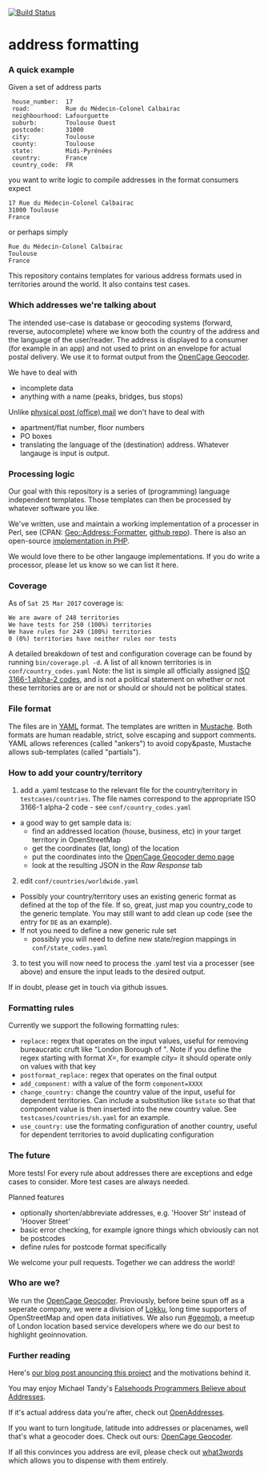 [![Build Status](https://travis-ci.org/OpenCageData/address-formatting.svg?branch=master)](https://travis-ci.org/OpenCageData/address-formatting)

# address formatting


### A quick example

Given a set of address parts

     house_number:  17
     road:          Rue du Médecin-Colonel Calbairac
     neighbourhood: Lafourguette
     suburb:        Toulouse Ouest
     postcode:      31000
     city:          Toulouse
     county:        Toulouse
     state:         Midi-Pyrénées
     country:       France
     country_code:  FR

you want to write logic to compile addresses in the format consumers expect

    17 Rue du Médecin-Colonel Calbairac
    31000 Toulouse
    France

or perhaps simply

    Rue du Médecin-Colonel Calbairac
    Toulouse
    France

This repository contains templates for various address formats used in
territories around the world. It also contains test cases.

### Which addresses we're talking about

The intended use-case is database or geocoding systems (forward, reverse, autocomplete) where we know both the country of the address and the language of the user/reader. The address is displayed to a consumer (for example in an app) and not used to print on an envelope for actual postal delivery. We use it to format output from the [OpenCage Geocoder](https://geocoder.opencagedata.com).

We have to deal with

   * incomplete data
   * anything with a name (peaks, bridges, bus stops)

Unlike [physical post (office) mail](http://www.bitboost.com/ref/international-address-formats.html) we don't have to deal with

   * apartment/flat number, floor numbers
   * PO boxes
   * translating the language of the (destination) address. Whatever langauge is input is output. 
  
### Processing logic

Our goal with this repository is a series of (programming) language independent templates. Those templates can then be processed by whatever software you like. 

We've written, use and maintain a working implementation of a processer in Perl, see (CPAN: [Geo::Address::Formatter](https://metacpan.org/release/Geo-Address-Formatter), [github repo](https://github.com/opencagedata/perl-Geo-Address-Formatter)). 
There is also an open-source [implementation in PHP](https://github.com/predicthq/address-formatter-php).

We would love there to be other langauge implementations. 
If you do write a processor, please let us know so we can list it here. 

### Coverage

As of `Sat 25 Mar 2017` coverage is:

    We are aware of 248 territories
    We have tests for 250 (100%) territories
    We have rules for 249 (100%) territories
    0 (0%) territories have neither rules nor tests

A detailed breakdown of test and configuration coverage can be found by running `bin/coverage.pl -d`. A list of all known territories is in `conf/country_codes.yaml` Note: the list is simple all officially assigned [ISO 3166-1 alpha-2 codes](https://en.wikipedia.org/wiki/ISO_3166-1_alpha-2#Officially_assigned_code_elements), and is not a political statement on whether or not these territories are or are not or should or should not be political states. 

### File format

The files are in [YAML](http://yaml.org/) format. The templates are written in [Mustache](http://mustache.github.io/). Both formats are human readable, strict, solve escaping and support comments. YAML allows references (called "ankers") to avoid copy&paste, Mustache allows sub-templates (called "partials").

### How to add your country/territory

1. add a .yaml testcase to the relevant file for the country/territory in `testcases/countries`. The file names correspond to the appropriate ISO 3166-1 alpha-2 code - see `conf/country_codes.yaml`
  * a good way to get sample data is:
      * find an addressed location (house, business, etc) in your
        target territory in OpenStreetMap
      * get the coordinates (lat, long) of the location
      * put the coordinates into the [OpenCage Geocoder demo
        page](https://geocoder.opencagedata.com/demo)
      * look at the resulting JSON in the *Raw Response* tab

2. edit `conf/countries/worldwide.yaml`
  * Possibly your country/territory uses an existing generic format as
    defined at the top of the file. If so, great, just map you
    country_code to the generic template. You may still want to add
    clean up code (see the entry for `DE` as an example).
  * If not you need to define a new generic rule set
      * possibly you will need to define new state/region mappings in `conf/state_codes.yaml`

3. to test you will now need to process the .yaml test via a processer
   (see above) and ensure the input leads to the desired output.

If in doubt, please get in touch via github issues.

### Formatting rules

Currently we support the following formatting rules:

* `replace:` regex that operates on the input values, useful for removing bureaucratic cruft like "London Borough of ". Note if you define the regex starting with format _X=_, for example _city=_ it should operate only on values with that key
* `postformat_replace:` regex that operates on the final output
* `add_component:` with a value of the form `component=XXXX`
* `change_country:` change the country value of the input, useful for dependent territories. Can include a substitution like `$state` so that that component value is then inserted into the new country value. See `testcases/countries/sh.yaml` for an example.
* `use_country:` use the formating configuration of another country, useful for dependent territories to avoid duplicating configuration

### The future

More tests! For every rule about addresses there are exceptions and edge cases to consider. More test cases are always needed.

Planned features

  * optionally shorten/abbreviate addresses, e.g. 'Hoover Str' instead of 'Hoover Street'
  * basic error checking, for example ignore things which obviously can not be postcodes
  * define rules for postcode format specifically

We welcome your pull requests. Together we can address the world!

### Who are we?

We run the [OpenCage Geocoder](https://geocoder.opencagedata.com). 
Previously, before beine spun off as a seperate company, we were a division of [Lokku](http://www.lokku.com), long time supporters of OpenStreetMap and open data initiatives. We also run [#geomob](http://geomobldn.org), a meetup of London location based service developers where we do our best to highlight geoinnovation. 

### Further reading

Here's [our blog post anouncing this project](http://blog.opencagedata.com/post/99059889253/good-looking-addresses-solving-the-berlin-berlin) and the motivations behind it.

You may enjoy Michael Tandy's [Falsehoods Programmers Believe about Addresses](http://www.mjt.me.uk/posts/falsehoods-programmers-believe-about-addresses/).

If it's actual address data you're after, check out [OpenAddresses](http://openaddresses.io/).

If you want to turn longitude, latitude into addresses or placenames, well that's what a geocoder does. Check out ours: [OpenCage Geocoder](https://geocoder.opencagedata.com).

If all this convinces you address are evil, please check out [what3words](http://what3words.com/) which allows you to dispense with them entirely. 
